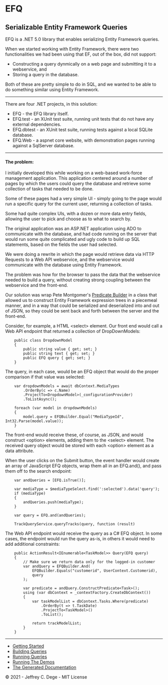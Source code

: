# EFQ

## Serializable Entity Framework Queries

EFQ is a .NET 5.0 library that enables serializing Entity Framework queries.

When we started working with Entity Framework, there were two functionalities we had been using that EF, out of the box, did not support:

- Constructing a query dynmically on a web page and submitting it to a webservice, and
- Storing a query in the database.

Both of these are pretty simple to do in SQL, and we wanted to be able to do something similar using Entity Framework.

---

There are four .NET projects, in this solution:

* EFQ - the EFQ library itself.
* EFQ.test - an XUnit test suite, running unit tests that do not have any external dependencies.
* EFQ.dbtest - an XUnit test suite, running tests against a local SQLite database.
* EFQ.Web - a aspnet core website, with demonstration pages running against a SqlServer database.

---

#### The problem:

I initially developed this while working on a web-based work-force management application. This application centered around a number of pages by which the users could query the database and retrieve some collection of tasks that needed to be done. 

Some of these pages had a very simple UI - simply going to the page would run a specific query for the current user, returning a collection of tasks.

Some had quite complex UIs, with a dozen or more data entry fields, allowing the user to pick and choose as to what to search by.

The original application was an ASP.NET application using ADO to communicate with the database, and had code running on the server that would run some quite complicated and ugly code to build up SQL statements, based on the fields the user had selected.

We were doing a rewrite in which the page would retrieve data via HTTP Requests to a Web API webservice, and the webservice would communicate with the database using Entity Framework.

The problem was how for the browser to pass the data that the webservice needed to build a query, without creating strong coupling between the webservice and the front-end.

Our solution was wrap Pete Montgomer's [Predicate Builder](https://petemontgomery.wordpress.com/2011/02/10/a-universal-predicatebuilder/)
in a class that allowed us to construct Entity Framework expression trees in a piecemeal manner, and in a way that could be serialized and deserialized into and out of JSON, so they could be sent back and forth between the server and the front-end.

Consider, for example, a HTML &lt;select&gt; element. Our front end would call a Web API endpoint that returned a collection of DropDownModels:

```
    public class DropdownModel
    {
        public string value { get; set; }
        public string text { get; set; }
        public EFQ query { get; set; }
    }
```

The query, in each case, would be an EFQ object that would do the proper comparison if that value was selected:

```
    var dropdownModels = await dbContext.MediaTypes
        .OrderBy(c => c.Name)
        .ProjectTo<DropdownModel>(_configurationProvider)
        .ToListAsync();

    foreach (var model in dropdownModels)
    {
        model.query = EFQBuilder.Equal("MediaTypeId", Int32.Parse(model.value));
    }
```

The front-end would receive these, of course, as JSON, and would construct &lt;option&gt; elements, adding them to the &lt;select&gt; element. The received query object would be stored with each &lt;option&gt; element as a data attribute.

When the user clicks on the Submit button, the event handler would create an array of JavaScript EFQ objects, wrap them all in an EFQ.and(), and pass them off to the search endpoint:

```
    var andQueries = [EFQ.isTrue()];

    var mediaType = $mediaTypeSelect.find(':selected').data('query');
    if (mediaType)
    {
        andQueries.push(mediaType);
    }

    var query = EFQ.and(andQueries);

    TrackQueryService.queryTracks(query, function (result)
```

The Web API endpoint would receive the query as a C# EFQ object. In some cases, the endpoint would run the query as-is, in others it would need to add additional constraints:

```
    public ActionResult<IEnumerable<TaskModel>> Query(EFQ query)
    {
        // Make sure we return data only for the logged-in customer
        var andQuery = EFQBuilder.And(
            EFQBuilder.Equals("customerid", UserContext.Customerid),
            query
        );

        var predicate = andQuery.ConstructPredicate<Task>();
        using (var dbContext = _contextFactory.CreateDbContext())
        {
            var taskModelList = dbContext.Tasks.Where(predicate)
                .OrderBy(t => t.TaskDate)
                .ProjectTo<TaskModel>()
                .ToList();

            return trackModelList;
        }
    }
```

---

* [Getting Started](docs/gettingstarted.md)
* [Building Queries](docs/buildingqueries.md)
* [Running Queries](docs/runningqueries.md)
* [Running The Demos](docs/runningthedemos.md)
* [The Generated Documentation](EFQ/docs/index.md)


© 2021 - Jeffrey C. Dege - MIT License